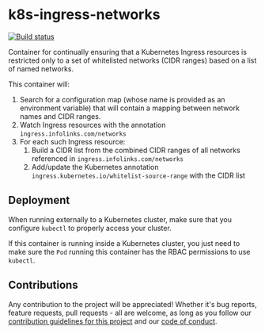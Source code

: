 # k8s-ingress-networks

[![Build status](https://badge.buildkite.com/6cf1a63094e63e217070a9ed4bbdebf744984160cdd34d4f05.svg)](https://buildkite.com/infolinks/k8s-ingress-networks)

Container for continually ensuring that a Kubernetes Ingress resources is restricted only to a set of whitelisted
networks (CIDR ranges) based on a list of named networks.

This container will:

1. Search for a configuration map (whose name is provided as an environment variable) that will contain a mapping
between network names and CIDR ranges.
2. Watch Ingress resources with the annotation `ingress.infolinks.com/networks`
3. For each such Ingress resource:
    1. Build a CIDR list from the combined CIDR ranges of all networks referenced in `ingress.infolinks.com/networks`
    2. Add/update the Kubernetes annotation `ingress.kubernetes.io/whitelist-source-range` with the CIDR list

## Deployment

When running externally to a Kubernetes cluster, make sure that you configure `kubectl` to properly access your cluster.

If this container is running inside a Kubernetes cluster, you just need to make sure the `Pod` running this container
has the RBAC permissions to use `kubectl`.

## Contributions

Any contribution to the project will be appreciated! Whether it's bug
reports, feature requests, pull requests - all are welcome, as long as
you follow our [contribution guidelines for this project](CONTRIBUTING.md)
and our [code of conduct](CODE_OF_CONDUCT.md).

